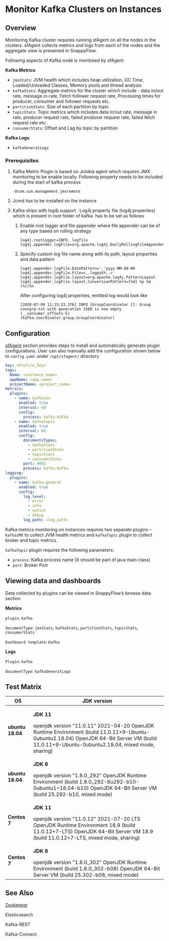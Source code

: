 # Monitor Kafka Clusters on Instances

## Overview

Monitoring Kafka cluster requires running sfAgent on all the nodes in the clusters. sfAgent collects metrics and logs from each of the nodes and the aggregate view is presented in SnappyFlow.

Following aspects of Kafka node is monitored by sfAgent

**Kafka Metrics**

- `jmxStats`: JVM health which includes heap utilization, GC Time, Loaded/Unloaded Classes, Memory pools and thread analysis
- `kafkaStats`: Aggregate metrics for the cluster which include - data in/out rate, message in-rate, Fetch follower request rate, Processing times for producer, consumer and follower requests etc.
- `partitionStats`: Size of each partition by topic
- `topicStats`: Topic metrics which includes data in/out rate, message in rate, producer request rate, failed producer request rate, failed fetch request rate etc..
- `consumerStats`: Offset and Lag by topic by partition 

**Kafka Logs** 

- `kafkaGeneralLogs`

### Prerequisites

1. Kafka Metric Plugin is based on Jolokia agent which requires JMX monitoring to be enable locally. Following property needs to be included during the start of kafka process

   ```
   -Dcom.sun.management.jmxremote
   ```

2. Jcmd has to be installed on the instance 

3. Kafka ships with log4j support . Log4j property file (log4j.properties) which is present in root folder of kafka. has to be set as follows

   1. Enable root logger and file appender where file appender can be of     any type based on rolling strategy

      ```
      log4j.rootLogger=INFO, logfile
      log4j.appender.logFile=org.apache.log4j.DailyRollingFileAppender
      ```

   2. Specify custom log file name along with its path, layout properties and data pattern

      ```
      log4j.appender.logFile.DatePattern='.'yyyy-MM-dd-HH
      log4j.appender.logFile.File=<..logpath..>
      log4j.appender.logFile.layout=org.apache.log4j.PatternLayout
      log4j.appender.logFile.layout.ConversionPattern=[%d] %p %m (%c)%n
      ```

      After configuring log4j properties, emitted log would look like

      ```
      [2020-07-09 11:15:23,376] INFO [GroupCoordinator 1]: Group consgrp-tst with generation 1588 is now empty (__consumer_offsets-5) (kafka.coordinator.group.GroupCoordinator)
      ```

      

## Configuration

[sfAgent](/docs/selfhosted-lite/quick_start/getting_started#sfagent) section provides steps to install and automatically generate plugin configurations.  User can also manually add the configuration shown below to `config.yaml` under `/opt/sfagent/` directory

```yaml
key: <Profile_key>
tags:
  Name: <instance_name>
  appName: <app_name>
  projectName: <project_name>
metrics:
  plugins:
    - name: kafkajmx
      enabled: true
      interval: 60
      config:
        process: kafka.Kafka
    - name: kafkatopic
      enabled: true
      interval: 60
      config:
        documentsTypes:
          - kafkaStats
          - partitionStats
          - topicStats
          - consumerStats
        port: 9092
        process: kafka.Kafka
logging:
  plugins:
    - name: kafka-general
      enabled: true
      config:
        log_level:
          - error
          - info
          - notice
          - debug
        log_path: <log_path>
```

Kafka metrics monitoring on instances requires two separate plugins – `KafkaJMX` to collect JVM health metrics and `kafkaTopic` plugin to collect broker and topic metrics. 

`kafkaTopic` plugin requires the following parameters:

- `process`: Kafka process name (It should be part of java main class)
- `port`: Broker Port

## Viewing data and dashboards

Data collected by plugins can be viewed in SnappyFlow’s browse data section 

**Metrics**

`plugin`: `kafka`

`documentType`: `jmxStats`, `kafkaStats`, `partitionStats`, `topicStats`, `consumerStats`

`Dashboard template`: `Kafka`

**Logs**

`Plugin`: `kafka`

`documentType`: `kafkaGeneralLogs`

## Test Matrix

| OS                | JDK version                                                  |
| ----------------- | ------------------------------------------------------------ |
| **ubuntu 18.04**  | <p> **JDK 11**</p> openjdk version "11.0.11"  2021-04-20  OpenJDK Runtime Environment (build  11.0.11+9-Ubuntu-0ubuntu2.18.04)  OpenJDK 64-Bit Server VM (build  11.0.11+9-Ubuntu-0ubuntu2.18.04, mixed mode, sharing) |
| **ubuntu  18.04** | <p>**JDK 8**</p> openjdk version "1.8.0_292"  OpenJDK Runtime Environment (build  1.8.0_292-8u292-b10-0ubuntu1~18.04-b10)  OpenJDK 64-Bit Server VM (build 25.292-b10,  mixed mode) |
| **Centos 7**      | <p> **JDK 11**</p> openjdk version "11.0.12"  2021-07-20 LTS  OpenJDK Runtime Environment 18.9 (build  11.0.12+7-LTS)  OpenJDK 64-Bit Server VM 18.9 (build  11.0.12+7-LTS, mixed mode, sharing) |
| **Centos 7**      | <p>**JDK 8**</p> openjdk version "1.8.0_302"  OpenJDK Runtime Environment (build  1.8.0_302-b08)  OpenJDK 64-Bit Server VM (build 25.302-b08,  mixed mode) |

## See Also

[Zookeeper](/docs/selfhosted-lite/integrations/zookeeper)

Elasticsearch

Kafka-REST

Kafka-Connect